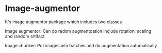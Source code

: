 # Image-augmentor
It's image augmentor package which includes two classes

Image augmentor: Can do radom augmentqation include rotation, scaling and random artifact

Image chunker: Put images into batches and do augmentation automatically
